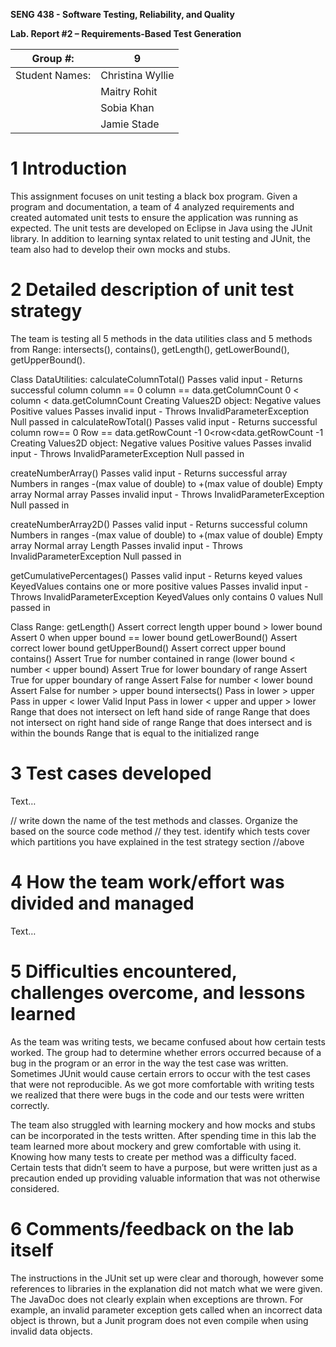 **SENG 438 - Software Testing, Reliability, and Quality**

**Lab. Report \#2 – Requirements-Based Test Generation**

| Group \#:      |  9                  |
| -------------- | ------------------- |
| Student Names: |  Christina Wyllie   |
|                |  Maitry Rohit       |
|                |  Sobia Khan         |
|                |  Jamie Stade        |

# 1 Introduction

This assignment focuses on unit testing a black box program. Given a program and documentation, a team of 4 analyzed requirements and created automated unit tests to ensure the application was running as expected. The unit tests are developed on Eclipse in Java using the JUnit library. In addition to learning syntax related to unit testing and JUnit, the team also had to develop their own mocks and stubs. 

# 2 Detailed description of unit test strategy

The team is testing all 5 methods in the data utilities class and 5 methods from Range: intersects(), contains(), getLength(), getLowerBound(), getUpperBound().

Class DataUtilities:
calculateColumnTotal()
Passes valid input - Returns successful column
column == 0 
column == data.getColumnCount 
0 < column < data.getColumnCount
Creating Values2D object:
Negative values
Positive values
Passes invalid input - Throws InvalidParameterException
Null passed in
calculateRowTotal()
Passes valid input - Returns successful column
row== 0 
Row == data.getRowCount -1
0<row<data.getRowCount -1
Creating Values2D object:
Negative values
Positive values
Passes invalid input - Throws InvalidParameterException
Null passed in

createNumberArray()
Passes valid input - Returns successful array
Numbers in ranges -(max value of double) to +(max value of double)
Empty array
Normal array
Passes invalid input - Throws InvalidParameterException
Null passed in

createNumberArray2D()
Passes valid input - Returns successful column
Numbers in ranges -(max value of double) to +(max value of double)
Empty array
Normal array
Length
Passes invalid input - Throws InvalidParameterException
Null passed in

getCumulativePercentages()
Passes valid input - Returns keyed values
KeyedValues contains one or more positive values
Passes invalid input - Throws InvalidParameterException
KeyedValues only contains 0 values
Null passed in

Class Range:
getLength()
Assert correct length upper bound > lower bound
Assert 0 when upper bound == lower bound
getLowerBound()
Assert correct lower bound
getUpperBound()
Assert correct upper bound
contains()
Assert True for number contained in range (lower bound < number < upper bound)
Assert True for lower boundary of range
Assert True for upper boundary of range
Assert False for number < lower bound
Assert False for number > upper bound
intersects()
Pass in lower > upper
Pass in upper < lower
Valid Input
Pass in lower < upper and upper > lower
Range that does not intersect on left hand side of range
Range that does not intersect on right hand side of range
Range that does intersect and is within the bounds
Range that is equal to the initialized range



# 3 Test cases developed

Text…

// write down the name of the test methods and classes. Organize the based on
the source code method // they test. identify which tests cover which partitions
you have explained in the test strategy section //above

# 4 How the team work/effort was divided and managed

Text…

# 5 Difficulties encountered, challenges overcome, and lessons learned

As the team was writing tests, we became confused about how certain tests worked. The group had to determine whether errors occurred because of a bug in the program or an error in the way the test case was written. Sometimes JUnit would cause certain errors to occur with the test cases that were not reproducible. As we got more comfortable with writing tests we realized that there were bugs in the code and our tests were written correctly.

The team also struggled with learning mockery and how mocks and stubs can be incorporated in the tests written. After spending time in this lab the team learned more about mockery and grew comfortable with using it. 
Knowing how many tests to create per method was a difficulty faced. Certain tests that didn’t seem to have a purpose, but were written just as a precaution ended up providing valuable information that was not otherwise considered.


# 6 Comments/feedback on the lab itself

The instructions in the JUnit set up were clear and thorough, however some references to libraries in the explanation did not match what we were given. The JavaDoc does not clearly explain when exceptions are thrown. For example, an invalid parameter exception gets called when an incorrect data object is thrown, but a Junit program does not even compile when using invalid data objects. 
